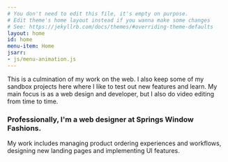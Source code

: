 ```yaml
---
# You don't need to edit this file, it's empty on purpose.
# Edit theme's home layout instead if you wanna make some changes
# See: https://jekyllrb.com/docs/themes/#overriding-theme-defaults
layout: home
id: home
menu-item: Home
jsarr: 
- js/menu-animation.js
---
```


This is a culmination of my work on the web. I also keep some of my sandbox projects here where I like to test out new features and learn. My main focus is as a web design and developer, but I also do video editing from time to time.
      
### Professionally, I'm a web designer at Springs Window Fashions. 

My work includes managing product ordering experiences and workflows, designing new landing pages and implementing UI features.